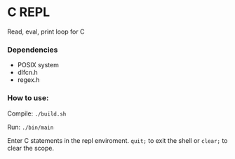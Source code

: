 # C REPL
Read, eval, print loop for C

### Dependencies
* POSIX system
* dlfcn.h
* regex.h

### How to use:

Compile: `./build.sh`

Run: `./bin/main`

Enter C statements in the repl enviroment. `quit;` to exit the shell or `clear;` to clear the scope.